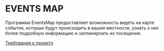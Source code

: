 # EVENTS MAP

Программа EventsMap предоставляет возможность видеть на карте события, которые будут происходить в вашей местности, узнать о них более подробную информацию и запланироать их посещение.

[Требования к проекту](https://github.com/allapugacheva/EventsMap/blob/main/docs/SRS.md)  